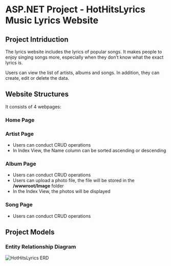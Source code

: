 # ASP.NET Project - HotHitsLyrics Music Lyrics Website
##  Project Intriduction
The lyrics website includes the lyrics of popular songs. 
It makes people to enjoy singing songs more, especially when they don’t know what the exact lyrics is.  

Users can view the list of artists, albums and songs. In addition, they can create, edit or delete the data.

## Website Structures
It consists of 4 webpages:
### Home Page

### Artist Page
- Users can conduct CRUD operations
- In Index View, the Name column can be sorted ascending or descending

### Album Page
- Users can conduct CRUD operations
- Users can upload a photo file, the file will be stored in the **/wwwroot/Image** folder
- In the Index View, the photos will be displayed

### Song Page
- Users can conduct CRUD operations

## Project Models
### Entity Relationship Diagram
![HotHitsLyrics ERD](https://gyazo.com/748dc729d7baccee0e94ba1844981bbf)
